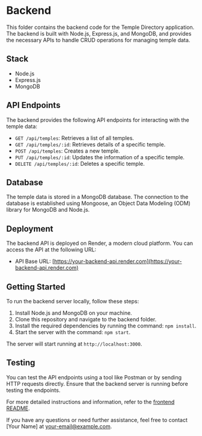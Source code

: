 # Backend

This folder contains the backend code for the Temple Directory application. The backend is built with Node.js, Express.js, and MongoDB, and provides the necessary APIs to handle CRUD operations for managing temple data.

## Stack

- Node.js
- Express.js
- MongoDB

## API Endpoints

The backend provides the following API endpoints for interacting with the temple data:

- `GET /api/temples`: Retrieves a list of all temples.
- `GET /api/temples/:id`: Retrieves details of a specific temple.
- `POST /api/temples`: Creates a new temple.
- `PUT /api/temples/:id`: Updates the information of a specific temple.
- `DELETE /api/temples/:id`: Deletes a specific temple.

## Database

The temple data is stored in a MongoDB database. The connection to the database is established using Mongoose, an Object Data Modeling (ODM) library for MongoDB and Node.js.

## Deployment

The backend API is deployed on Render, a modern cloud platform. You can access the API at the following URL:

- API Base URL: [https://your-backend-api.render.com](https://your-backend-api.render.com)

## Getting Started

To run the backend server locally, follow these steps:

1. Install Node.js and MongoDB on your machine.
2. Clone this repository and navigate to the backend folder.
3. Install the required dependencies by running the command: `npm install`.
4. Start the server with the command: `npm start`.

The server will start running at `http://localhost:3000`.

## Testing

You can test the API endpoints using a tool like Postman or by sending HTTP requests directly. Ensure that the backend server is running before testing the endpoints.

For more detailed instructions and information, refer to the [frontend README](../frontend/README.md).

If you have any questions or need further assistance, feel free to contact [Your Name] at [your-email@example.com](mailto:your-email@example.com).
